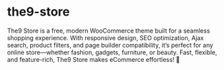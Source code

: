 # the9-store
The9 Store is a free, modern WooCommerce theme built for a seamless shopping experience. With responsive design, SEO optimization, Ajax search, product filters, and page builder compatibility, it’s perfect for any online store—whether fashion, gadgets, furniture, or beauty. Fast, flexible, and feature-rich, The9 Store makes eCommerce effortless! 🚀
